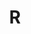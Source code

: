 ---
categories: ["Examples", "Placeholders"]
tags: ["test","docs"] 
title: "R"
linkTitle: "R"
weight: -2
description: >
  What does your user need to know to try your project?
---
